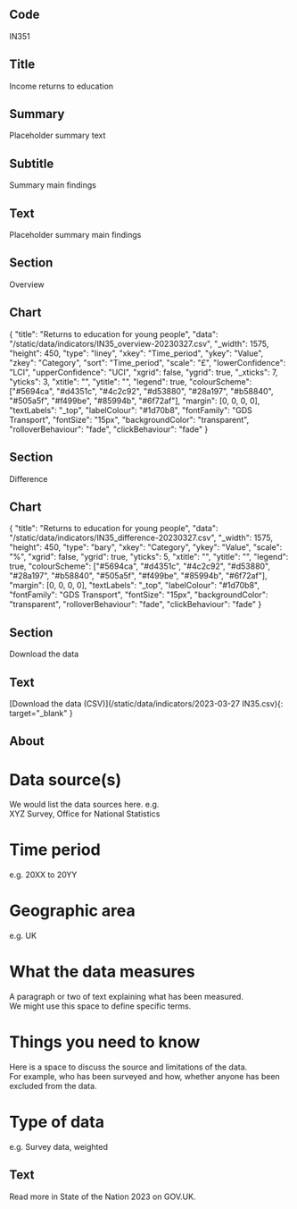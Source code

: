## Code
IN351

## Title
Income returns to education

## Summary
Placeholder summary text

## Subtitle
Summary main findings

## Text
Placeholder summary main findings

## Section
Overview

## Chart
{ "title": "Returns to education for young people", "data": "/static/data/indicators/IN35_overview-20230327.csv", "_width": 1575, "height": 450, "type": "liney", "xkey": "Time_period", "ykey": "Value", "zkey": "Category", "sort": "Time_period", "scale": "£", "lowerConfidence": "LCI", "upperConfidence": "UCI", "xgrid": false, "ygrid": true, "_xticks": 7, "yticks": 3, "xtitle": "", "ytitle": "", "legend": true, "colourScheme": ["#5694ca", "#d4351c", "#4c2c92", "#d53880", "#28a197", "#b58840", "#505a5f", "#f499be", "#85994b", "#6f72af"], "margin": [0, 0, 0, 0], "textLabels": "_top", "labelColour": "#1d70b8", "fontFamily": "GDS Transport", "fontSize": "15px", "backgroundColor": "transparent", "rolloverBehaviour": "fade", "clickBehaviour": "fade" }

## Section
Difference

## Chart
{ "title": "Returns to education for young people", "data": "/static/data/indicators/IN35_difference-20230327.csv", "_width": 1575, "height": 450, "type": "bary", "xkey": "Category", "ykey": "Value", "scale": "%", "xgrid": false, "ygrid": true, "yticks": 5, "xtitle": "", "ytitle": "", "legend": true, "colourScheme": ["#5694ca", "#d4351c", "#4c2c92", "#d53880", "#28a197", "#b58840", "#505a5f", "#f499be", "#85994b", "#6f72af"], "margin": [0, 0, 0, 0], "textLabels": "_top", "labelColour": "#1d70b8", "fontFamily": "GDS Transport", "fontSize": "15px", "backgroundColor": "transparent", "rolloverBehaviour": "fade", "clickBehaviour": "fade" }

## Section
Download the data

## Text
[Download the data (CSV)](/static/data/indicators/2023-03-27 IN35.csv){: target="_blank" }

## About
# Data source(s)
We would list the data sources here. e.g.<br>
XYZ Survey, Office for National Statistics

# Time period
e.g. 20XX to 20YY

# Geographic area
e.g. UK

# What the data measures
A paragraph or two of text explaining what has been measured.<br>
We might use this space to define specific terms.

# Things you need to know
Here is a space to discuss the source and limitations of the data.<br>
For example, who has been surveyed and how, whether anyone has been excluded from the data.

# Type of data
e.g. Survey data, weighted

## Text
Read more in State of the Nation 2023 on GOV.UK.
